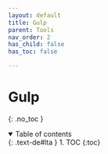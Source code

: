 ```yaml
---
layout: default
title: Gulp
parent: Tools
nav_order: 2
has_child: false
has_toc: false

---
```


# Gulp
{: .no_toc }

<details open markdown="block">
  <summary>
    Table of contents
  </summary>
  {: .text-de#lta }
1. TOC
{:toc}
</details>
